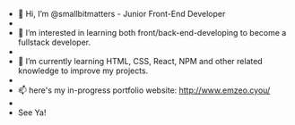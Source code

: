 - 👋 Hi, I’m @smallbitmatters - Junior Front-End Developer
- 
- 👀 I’m interested in learning both front/back-end-developing to become a fullstack developer.
- 
- 🌱 I’m currently learning HTML, CSS, React, NPM and other related knowledge to improve my projects.
- 
- 📫 here's my in-progress portfolio website: http://www.emzeo.cyou/
-
- See Ya!

<!---
smallbitmatters/smallbitmatters is a ✨ special ✨ repository because its `README.md` (this file) appears on your GitHub profile.
You can click the Preview link to take a look at your changes.
--->
